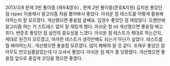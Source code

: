 2013/3/8
문제 3번 풀이중 (재우&영수) , 문제 2번 풀이중(준호&지원)
김지원
	좋았던 점
		rspec 이용해서 알고리즘 처음 풀어봐서 좋았다.
	아쉬운 점
		테스트를 어떻게 활용해야하는지 잘 모르겠다.
	개선했으면 좋을점
		글쎄요.
임영수
	좋았던 점
		재밌었다. 오랜만에 알고리즘 하는 거 스트레스 없이 잘 재밌게 했다.
	아쉬운 점
		nil
	개선했으면 좋을점
		배고프다.
변준호
	좋았던 점
		실전의 중요성을 느꼈다.
	아쉬운 점
		테스트가 제대로 하는건지, 제대로 된건지 모르겠고, 아까한 테스트가 생각만해도 되는거 아닌가 싶었다. 테스트를 뭘 해야하는지..
	개선했으면 좋을점
		모르겠다. 많이 해봐야 알 것 같다.
조재우
	좋았던 점
		아무도 안오실줄알았는데 다 오셔서 좋았다.
	아쉬운 점
		제가 좀 당황했다.
	개선했으면 좋을점
		앞으로 즐겁게 코딩을 했으면 좋겠다.